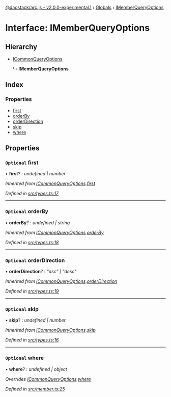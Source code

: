 [@daostack/arc.js - v2.0.0-experimental.1](../README.md) › [Globals](../globals.md) › [IMemberQueryOptions](imemberqueryoptions.md)

# Interface: IMemberQueryOptions

## Hierarchy

* [ICommonQueryOptions](icommonqueryoptions.md)

  ↳ **IMemberQueryOptions**

## Index

### Properties

* [first](imemberqueryoptions.md#optional-first)
* [orderBy](imemberqueryoptions.md#optional-orderby)
* [orderDirection](imemberqueryoptions.md#optional-orderdirection)
* [skip](imemberqueryoptions.md#optional-skip)
* [where](imemberqueryoptions.md#optional-where)

## Properties

### `Optional` first

• **first**? : *undefined | number*

*Inherited from [ICommonQueryOptions](icommonqueryoptions.md).[first](icommonqueryoptions.md#optional-first)*

*Defined in [src/types.ts:17](https://github.com/daostack/arc.js/blob/6c661ff/src/types.ts#L17)*

___

### `Optional` orderBy

• **orderBy**? : *undefined | string*

*Inherited from [ICommonQueryOptions](icommonqueryoptions.md).[orderBy](icommonqueryoptions.md#optional-orderby)*

*Defined in [src/types.ts:18](https://github.com/daostack/arc.js/blob/6c661ff/src/types.ts#L18)*

___

### `Optional` orderDirection

• **orderDirection**? : *"asc" | "desc"*

*Inherited from [ICommonQueryOptions](icommonqueryoptions.md).[orderDirection](icommonqueryoptions.md#optional-orderdirection)*

*Defined in [src/types.ts:19](https://github.com/daostack/arc.js/blob/6c661ff/src/types.ts#L19)*

___

### `Optional` skip

• **skip**? : *undefined | number*

*Inherited from [ICommonQueryOptions](icommonqueryoptions.md).[skip](icommonqueryoptions.md#optional-skip)*

*Defined in [src/types.ts:16](https://github.com/daostack/arc.js/blob/6c661ff/src/types.ts#L16)*

___

### `Optional` where

• **where**? : *undefined | object*

*Overrides [ICommonQueryOptions](icommonqueryoptions.md).[where](icommonqueryoptions.md#optional-where)*

*Defined in [src/member.ts:25](https://github.com/daostack/arc.js/blob/6c661ff/src/member.ts#L25)*
